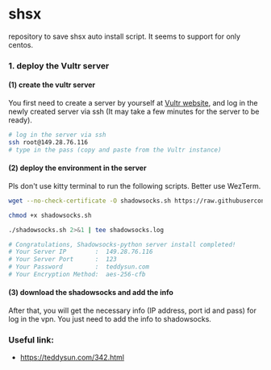# shsx
repository to save shsx auto install script. It seems to support for only centos.

### 1. deploy the Vultr server

#### (1) create the vultr server

You first need to create a server by yourself at [Vultr website](https://my.vultr.com/deploy/), and log in the newly created server via ssh (It may take a few minutes for the server to be ready).

```bash
# log in the server via ssh
ssh root@149.28.76.116
# type in the pass (copy and paste from the Vultr instance)
```

#### (2) deploy the environment in the server

Pls don't use kitty terminal to run the following scripts. Better use WezTerm.

```bash
wget --no-check-certificate -O shadowsocks.sh https://raw.githubusercontent.com/JakeJing/shsx/master/shadowsocks.sh

chmod +x shadowsocks.sh

./shadowsocks.sh 2>&1 | tee shadowsocks.log

# Congratulations, Shadowsocks-python server install completed!
# Your Server IP        :  149.28.76.116 
# Your Server Port      :  123
# Your Password         :  teddysun.com 
# Your Encryption Method:  aes-256-cfb 
```

#### (3) download the shadowsocks and add the info

After that, you will get the necessary info (IP address, port id and pass) for log in the vpn. You just need to add the info to shadowsocks.

### Useful link:

- https://teddysun.com/342.html
